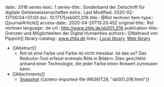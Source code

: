 date:: 2016
series-text:: 1
series-title:: Sonderband der Zeitschrift für digitale Geisteswissenschaften
extra:: Last Modified: 2020-02-13T00:04+01:00
doi:: 10.17175/sb001_016
title:: @Rot rechnen
item-type:: [[journalArticle]]
access-date:: 2020-04-20T15:20:45Z
original-title:: Rot rechnen
language:: de
url:: http://www.zfdg.de/sb001_016
publication-title:: Grenzen und Möglichkeiten der Digital Humanities
authors:: [[Waltraud von Pippich]]
library-catalog:: www.zfdg.de
links:: [Local library](zotero://select/groups/2386895/items/SZ68UFKK), [Web library](https://www.zotero.org/groups/2386895/items/SZ68UFKK)

- [[Abstract]]
	- Rot ist eine Farbe und Farbe ist nicht messbar. Ist das so? Das Redcolor-Tool erfasst erstmals Röte in Bildern. Dies geschieht anhand einer Technologie, die jeder Farbe einen Rotwert zumessen kann.
- [[Attachments]]
	- [Snapshot](http://www.zfdg.de/sb001_016) {{zotero-imported-file W636IT29, "sb001_016.html"}}